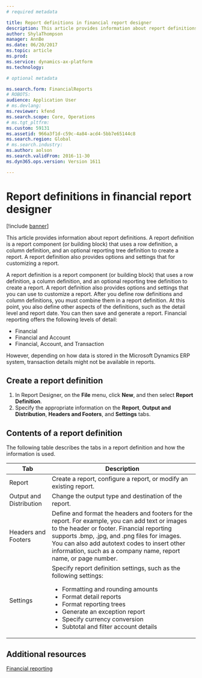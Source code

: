 ```yaml
---
# required metadata

title: Report definitions in financial report designer
description: This article provides information about report definitions. A report definition is a report component (or building block) that uses a row definition, a column definition, and an optional reporting tree definition to create a report. A report definition also provides options and settings that for customizing a report. 
author: ShylaThompson
manager: AnnBe
ms.date: 06/20/2017
ms.topic: article
ms.prod: 
ms.service: dynamics-ax-platform
ms.technology: 

# optional metadata

ms.search.form: FinancialReports
# ROBOTS: 
audience: Application User
# ms.devlang: 
ms.reviewer: kfend
ms.search.scope: Core, Operations
# ms.tgt_pltfrm: 
ms.custom: 59131
ms.assetid: 966a3f1d-c59c-4a84-acd4-5bb7e65144c8
ms.search.region: Global
# ms.search.industry: 
ms.author: aolson
ms.search.validFrom: 2016-11-30
ms.dyn365.ops.version: Version 1611 

---
```


# Report definitions in financial report designer

[!include [banner](../includes/banner.md)]

This article provides information about report definitions. A report definition is a report component (or building block) that uses a row definition, a column definition, and an optional reporting tree definition to create a report. A report definition also provides options and settings that for customizing a report. 

A report definition is a report component (or building block) that uses a row definition, a column definition, and an optional reporting tree definition to create a report. A report definition also provides options and settings that you can use to customize a report. After you define row definitions and column definitions, you must combine them in a report definition. At this point, you also define other aspects of the definitions, such as the detail level and report date. You can then save and generate a report. Financial reporting offers the following levels of detail:

- Financial
- Financial and Account
- Financial, Account, and Transaction

However, depending on how data is stored in the Microsoft Dynamics ERP system, transaction details might not be available in reports.

## Create a report definition
1. In Report Designer, on the **File** menu, click **New**, and then select **Report Definition**.
2. Specify the appropriate information on the **Report**, **Output and Distribution**, **Headers and Footers**, and **Settings** tabs.

## Contents of a report definition
The following table describes the tabs in a report definition and how the information is used.

<table>
<thead>
<tr>
<th>Tab</th>
<th>Description</th>
</tr>
</thead>
<tbody>
<tr>
<td>Report</td>
<td>Create a report, configure a report, or modify an existing report.</td>
</tr>
<tr>
<td>Output and Distribution</td>
<td>Change the output type and destination of the report.</td>
</tr>
<tr>
<td>Headers and Footers</td>
<td>Define and format the headers and footers for the report. For example, you can add text or images to the header or footer. Financial reporting supports .bmp, .jpg, and .png files for images. You can also add autotext codes to insert other information, such as a company name, report name, or page number.</td>
</tr>
<tr>
<td>Settings</td>
<td>Specify report definition settings, such as the following settings:
<ul>
<li>Formatting and rounding amounts</li>
<li>Format detail reports</li>
<li>Format reporting trees</li>
<li>Generate an exception report</li>
<li>Specify currency conversion</li>
<li>Subtotal and filter account details</li>
</ul>
</td>
</tr>
</tbody>
</table>

## Additional resources

[Financial reporting](financial-reporting-intro.md)
